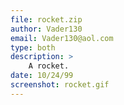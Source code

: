 ```yaml
---
file: rocket.zip
author: Vader130
email: Vader130@aol.com
type: both
description: >
    A rocket.
date: 10/24/99
screenshot: rocket.gif
---
```

